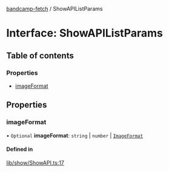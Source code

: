 [bandcamp-fetch](../README.md) / ShowAPIListParams

# Interface: ShowAPIListParams

## Table of contents

### Properties

- [imageFormat](ShowAPIListParams.md#imageformat)

## Properties

### imageFormat

• `Optional` **imageFormat**: `string` \| `number` \| [`ImageFormat`](ImageFormat.md)

#### Defined in

[lib/show/ShowAPI.ts:17](https://github.com/patrickkfkan/bandcamp-fetch/blob/7bb1899/src/lib/show/ShowAPI.ts#L17)
